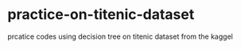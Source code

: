 # practice-on-titenic-dataset
prcatice codes using decision tree on titenic dataset from the kaggel
